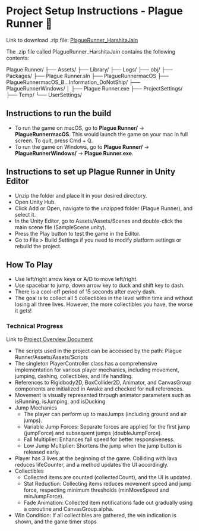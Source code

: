 # Project Setup Instructions - Plague Runner 🏃
Link to download .zip file: [PlagueRunner_HarshitaJain]()

The .zip file called PlagueRunner_HarshitaJain contains the following contents:

Plague Runner/
├── Assets/
├── Library/
├── Logs/
├── obj/
├── Packages/
├── Plague Runner.sln
├── PlagueRunnermacOS
├── PlagueRunnermacOS_B...Information_DoNotShip/
├── PlagueRunnerWindows/
│   ├── Plague Runner.exe
├── ProjectSettings/
├── Temp/
└── UserSettings/

## Instructions to run the build

- To run the game on macOS, go to **Plague Runner/** -> **PlagueRunnermacOS**. This would launch the game on your mac in full screen. To quit, press Cmd + Q.
- To run the game on Windows, go to **Plague Runner/** -> **PlagueRunnerWindows/** -> **Plague Runner.exe**. 

## Instructions to set up Plague Runner in Unity Editor

- Unzip the folder and place it in your desired directory.
- Open Unity Hub.
- Click Add or Open, navigate to the unzipped folder (Plague Runner), and select it.
- In the Unity Editor, go to Assets/Assets/Scenes and double-click the main scene file (SampleScene.unity).
- Press the Play button to test the game in the Editor.
- Go to File > Build Settings if you need to modify platform settings or rebuild the project.

## How To Play
- Use left/right arrow keys or A/D to move left/right.
- Use spacebar to jump, down arrow key to duck and shift key to dash.
- There is a cool-off period of 15 seconds after every dash. 
- The goal is to collect all 5 collectibles in the level within time and without losing all three lives. However, the more collectibles you have, the worse it gets!

### Technical Progress

Link to [Project Overview Document](https://docs.google.com/document/d/1H-TXiy2zg03kOYntf0Y8lzOBSOI3wmkT3q0xkXuAJsc/edit?usp=sharing)
- The scripts used in the project can be accessed by the path: Plague Runner/Assets/Assets/Scripts
- The singleton PlayerController class has a comprehensive implementation for various player mechanics, including movement, jumping, dashing, collectibles, and life handling.
- References to Rigidbody2D, BoxCollider2D, Animator, and CanvasGroup components are initialized in Awake and checked for null references.
- Movement is visually represented through animator parameters such as isRunning, isJumping, and isDucking
- Jump Mechanics
  - The player can perform up to maxJumps (including ground and air jumps).
  - Variable Jump Forces: Separate forces are applied for the first jump (jumpForce) and subsequent jumps (doubleJumpForce).
  - Fall Multiplier: Enhances fall speed for better responsiveness.
  - Low Jump Multiplier: Shortens the jump when the jump button is released early.
- Player has 3 lives at the beginning of the game. Colliding with lava reduces lifeCounter, and a method updates the UI accordingly.
- Collectibles
  - Collected items are counted (collectedCount), and the UI is updated.
  - Stat Reduction: Collecting items reduces movement speed and jump force, respecting minimum thresholds (minMoveSpeed and minJumpForce).
  - Fade Animation: Collected item notifications fade out gradually using a coroutine and CanvasGroup.alpha.
- Win Condition: If all collectibles are gathered, the win indication is shown, and the game timer stops 



 






